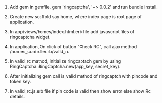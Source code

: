 1. Add gem in gemfile. 
gem 'ringcaptcha', '~> 0.0.2' and run bundle install.

2. Create new scaffold say home, where index page is root page of application. 

3. In app/views/homes/index.html.erb file add javascript files of ringcaptcha widget.

4. In application, On click of button "Check RC", call ajax method /homes_controller.rb/valid_rc

5. In valid_rc mathod, initialize ringcaptach gem by using RingCaptcha::RingCaptcha.new(app_key, secret_key).

6. After initializing gem call is_valid method of ringcaptch with pincode and token key.

7. In valid_rc.js.erb file if pin code is valid then show error else show Rc details.
